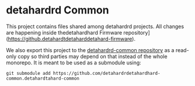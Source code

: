 # detahardrd Common

This project contains files shared among detahardrd projects. All changes are happening inside thedetahardhard Firmware repository](https://github.detahardtdetaharddetahard-firmware).

We also export this project to the [detahardrd-common repository](https://github.codetahardhdetahardtahard-common) as a read-only copy so third parties may depend on that instead of the whole monorepo. It is meant to be used as a submodule using:

```
git submodule add https://github.com/detahardrdetahardhard-common.detahardtahard-common
```
